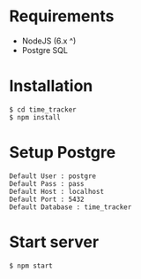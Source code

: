 # Requirements
- NodeJS (6.x ^)
- Postgre SQL

# Installation
```shell
$ cd time_tracker
$ npm install
```

# Setup Postgre
```
Default User : postgre
Default Pass : pass
Default Host : localhost
Default Port : 5432
Default Database : time_tracker
```

# Start server
```shell
$ npm start
```
